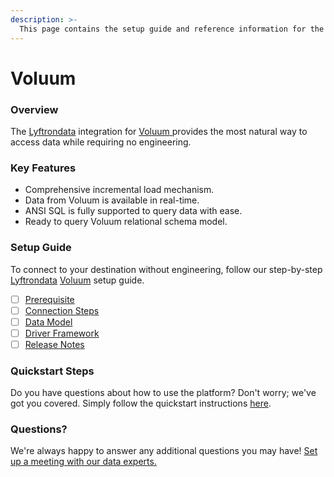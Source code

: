 ```yaml
---
description: >-
  This page contains the setup guide and reference information for the Voluum source connector.
---
```


# Voluum

### Overview

The [Lyftrondata](https://www.lyftrondata.com/) integration for [Voluum](https://www.lyftrondata.com/integration/voluum/)[ ](https://www.lyftrondata.com/integration/voluum/)provides the most natural way to access data while requiring no engineering.

### Key Features

* Comprehensive incremental load mechanism.
* Data from Voluum is available in real-time.&#x20;
* ANSI SQL is fully supported to query data with ease.
* Ready to query Voluum relational schema model.

### Setup Guide

To connect to your destination without engineering, follow our step-by-step [Lyftrondata](https://www.lyftrondata.com/)  [Voluum](https://www.lyftrondata.com/integration/voluum/) setup guide.

* [ ] [Prerequisite](../../marketing-analytics/voluum/prerequisite.md)
* [ ] [Connection Steps](../../marketing-analytics/voluum/connection-steps.md)
* [ ] [Data Model](../../marketing-analytics/voluum/data-model/)
* [ ] [Driver Framework](../../marketing-analytics/voluum/driver-framework/)
* [ ] [Release Notes](../../marketing-analytics/voluum/release-notes.md)

### Quickstart Steps

Do you have questions about how to use the platform? Don't worry; we've got you covered. Simply follow the quickstart instructions [here](../../../quickstart-steps.md).

### Questions? <a href="#questions" id="questions"></a>

We're always happy to answer any additional questions you may have! [Set up a meeting with our data experts.](https://www.lyftrondata.com/book-a-meeting/)

